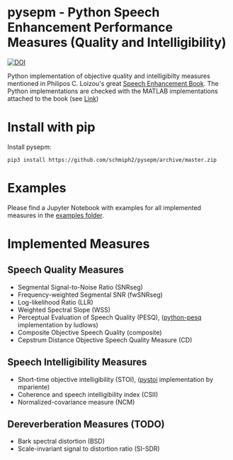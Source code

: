# pysepm - Python Speech Enhancement Performance Measures (Quality and Intelligibility)
[![DOI](https://zenodo.org/badge/220233987.svg)](https://zenodo.org/badge/latestdoi/220233987)

Python implementation of objective quality and intelligibilty measures mentioned in Philipos C. Loizou's great [Speech Enhancement Book](https://www.crcpress.com/Speech-Enhancement-Theory-and-Practice-Second-Edition/Loizou/p/book/9781138075573). The Python implementations are checked with the MATLAB implementations attached to the book (see [Link](https://crcpress.com/downloads/K14513/K14513_CD_Files.zip))

# Install with pip
Install pysepm:
```
pip3 install https://github.com/schmiph2/pysepm/archive/master.zip
```
# Examples
Please find a Jupyter Notebook with examples for all implemented measures in the [examples folder](https://github.com/schmiph2/pysepm/tree/master/examples).

# Implemented Measures
## Speech Quality Measures
+ Segmental Signal-to-Noise Ratio (SNRseg)
+ Frequency-weighted Segmental SNR (fwSNRseg)
+ Log-likelihood Ratio (LLR)
+ Weighted Spectral Slope (WSS)
+ Perceptual Evaluation of Speech Quality (PESQ), ([python-pesq](https://github.com/ludlows/python-pesq) implementation by ludlows)
+ Composite Objective Speech Quality (composite)
+ Cepstrum Distance Objective Speech Quality Measure (CD)

## Speech Intelligibility Measures
+ Short-time objective intelligibility (STOI), ([pystoi](https://github.com/mpariente/pystoi) implementation by mpariente)
+ Coherence and speech intelligibility index (CSII)
+ Normalized-covariance measure (NCM)

## Dereverberation Measures (TODO)
+ Bark spectral distortion (BSD)
+ Scale-invariant signal to distortion ratio (SI-SDR)
